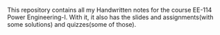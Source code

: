 This repository contains all my Handwritten notes for the course EE-114 Power Engineering-I.
With it, it also has the slides and assignments(with some solutions) and quizzes(some of those).
